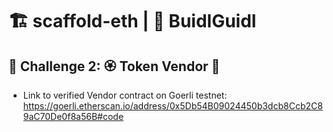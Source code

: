 # 🏗 scaffold-eth | 🏰 BuidlGuidl

## 🚩 Challenge 2: 🏵 Token Vendor 🤖
- Link to verified Vendor contract on Goerli testnet: https://goerli.etherscan.io/address/0x5Db54B09024450b3dcb8Ccb2C89aC70De0f8a56B#code
